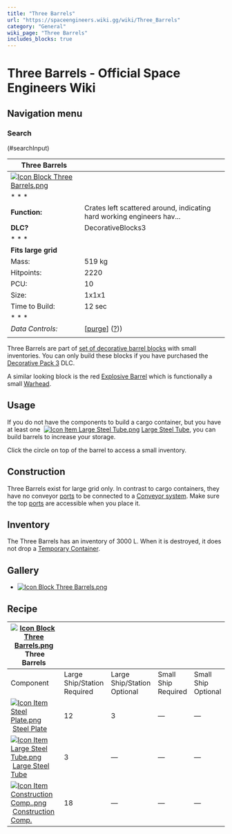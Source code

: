 ```yaml
---
title: "Three Barrels"
url: "https://spaceengineers.wiki.gg/wiki/Three_Barrels"
category: "General"
wiki_page: "Three Barrels"
includes_blocks: true
---
```


# Three Barrels - Official Space Engineers Wiki

## Navigation menu

### Search

(#searchInput)

| Three Barrels |     |
| --- | --- |
| [![Icon Block Three Barrels.png](https://spaceengineers.wiki.gg/images/6/61/Icon_Block_Three_Barrels.png?17c58e)](https://spaceengineers.wiki.gg/wiki/File:Icon_Block_Three_Barrels.png) |     |
| * * * |     |
| **Function:** | Crates left scattered around, indicating hard working engineers hav... |
| **DLC?** | DecorativeBlocks3 |
| * * * |     |
| **Fits large grid** |     |
| Mass: | 519 kg |
| Hitpoints: | 2220 |
| PCU: | 10  |
| Size: | 1x1x1 |
| Time to Build: | 12 sec |
| * * * |     |
| _Data Controls:_ | \[[purge](https://spaceengineers.wiki.gg/wiki/Three_Barrels?action=purge)\] ([?](https://spaceengineers.wiki.gg/wiki/Template:Info_Block))) |
|     |     |

Three Barrels are part of [set of decorative barrel blocks](https://spaceengineers.wiki.gg/wiki/Barrels "Barrels") with small inventories. You can only build these blocks if you have purchased the [Decorative Pack 3](https://spaceengineers.wiki.gg/wiki/Decorative_Pack_3 "Decorative Pack 3") DLC.

A similar looking block is the red [Explosive Barrel](https://spaceengineers.wiki.gg/wiki/Explosive_Barrel "Explosive Barrel") which is functionally a small [Warhead](https://spaceengineers.wiki.gg/wiki/Warhead "Warhead").

## Usage

If you do not have the components to build a cargo container, but you have at least one  [![Icon Item Large Steel Tube.png](https://spaceengineers.wiki.gg/images/thumb/f/fe/Icon_Item_Large_Steel_Tube.png/21px-Icon_Item_Large_Steel_Tube.png?31c1e4)](https://spaceengineers.wiki.gg/wiki/Large_Steel_Tube "Large Steel Tube") [Large Steel Tube](https://spaceengineers.wiki.gg/wiki/Large_Steel_Tube "Large Steel Tube"), you can build barrels to increase your storage.

Click the circle on top of the barrel to access a small inventory.

## Construction

Three Barrels exist for large grid only. In contrast to cargo containers, they have no conveyor [ports](https://spaceengineers.wiki.gg/wiki/Port "Port") to be connected to a [Conveyor system](https://spaceengineers.wiki.gg/wiki/Conveyor_system "Conveyor system"). Make sure the top [ports](https://spaceengineers.wiki.gg/wiki/Port "Port") are accessible when you place it.

## Inventory

The Three Barrels has an inventory of 3000 L. When it is destroyed, it does not drop a [Temporary Container](https://spaceengineers.wiki.gg/wiki/Temporary_Container "Temporary Container").

## Gallery

*   [![Icon Block Three Barrels.png](https://spaceengineers.wiki.gg/images/thumb/6/61/Icon_Block_Three_Barrels.png/120px-Icon_Block_Three_Barrels.png?17c58e)](https://spaceengineers.wiki.gg/wiki/File:Icon_Block_Three_Barrels.png)
    

## Recipe

| [![Icon Block Three Barrels.png](https://spaceengineers.wiki.gg/images/thumb/6/61/Icon_Block_Three_Barrels.png/21px-Icon_Block_Three_Barrels.png?17c58e)](https://spaceengineers.wiki.gg/wiki/Three_Barrels "Three Barrels") Three Barrels |     |     |     |     |
| --- | --- | --- | --- | --- |
| Component | Large Ship/Station  <br>Required | Large Ship/Station  <br>Optional | Small Ship  <br>Required | Small Ship  <br>Optional |
| [![Icon Item Steel Plate.png](https://spaceengineers.wiki.gg/images/thumb/4/4c/Icon_Item_Steel_Plate.png/21px-Icon_Item_Steel_Plate.png?437e3a)](https://spaceengineers.wiki.gg/wiki/Steel_Plate "Steel Plate") [Steel Plate](https://spaceengineers.wiki.gg/wiki/Steel_Plate "Steel Plate") | 12  | 3   | —   | —   |
| [![Icon Item Large Steel Tube.png](https://spaceengineers.wiki.gg/images/thumb/f/fe/Icon_Item_Large_Steel_Tube.png/21px-Icon_Item_Large_Steel_Tube.png?31c1e4)](https://spaceengineers.wiki.gg/wiki/Large_Steel_Tube "Large Steel Tube") [Large Steel Tube](https://spaceengineers.wiki.gg/wiki/Large_Steel_Tube "Large Steel Tube") | 3   | —   | —   | —   |
| [![Icon Item Construction Comp..png](https://spaceengineers.wiki.gg/images/thumb/4/45/Icon_Item_Construction_Comp..png/21px-Icon_Item_Construction_Comp..png?cdc26f)](https://spaceengineers.wiki.gg/wiki/Construction_Comp. "Construction Comp.") [Construction Comp.](https://spaceengineers.wiki.gg/wiki/Construction_Comp. "Construction Comp.") | 18  | —   | —   | —   |